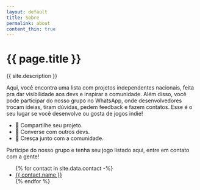 ```yaml
---
layout: default
title: Sobre
permalink: about
content_thin: true
---
```


# {{ page.title }}

{{ site.description }}

<p>Aqui, você encontra uma lista com projetos independentes nacionais, feita pra dar visibilidade aos devs e inspirar a comunidade.
Além disso, você pode participar do nosso grupo no WhatsApp, onde desenvolvedores trocam ideias, tiram dúvidas, pedem feedback e fazem contatos.
Esse é o seu lugar se você desenvolve ou gosta de jogos indie!</p>

<ul>
    <li>📌 Compartilhe seu projeto.</li>
    <li>💬 Converse com outros devs.</li>
    <li>🚀 Cresça junto com a comunidade.</li>
</ul>

<p>Participe do nosso grupo e tenha seu jogo listado aqui, entre em contato com a gente!</p>

<ul>
{% for contact in site.data.contact -%}
    <li>
        <a target="_blank" href="{{ contact.url }}">{{ contact.name }}</a>
    </li>
{% endfor %}
</ul>